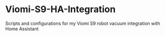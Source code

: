# Viomi-S9-HA-Integration
Scripts and configurations for my Viomi S9 robot vacuum integration with Home Assistant
